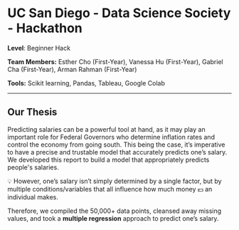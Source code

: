 # UC San Diego - Data Science Society - Hackathon
**Level**: Beginner Hack

**Team Members:** Esther Cho (First-Year), Vanessa Hu (First-Year), Gabriel Cha (First-Year), Arman Rahman (First-Year)

**Tools:** Scikit learning, Pandas, Tableau, Google Colab

---

## Our Thesis

Predicting salaries can be a powerful tool at hand, as it may play an important role for Federal Governors who determine inflation rates and control the economy from going south. This being the case, it’s imperative to have a precise and trustable model that accurately predicts one’s salary. We developed this report to build a model that appropriately predicts people's salaries. 


💡 However, one’s salary isn’t simply determined by a single factor, but by multiple conditions/variables that all influence how much money 💵 an individual makes.


Therefore, we compiled the 50,000+ data points, cleansed away missing values, and took a **multiple regression** approach to predict one’s salary.
